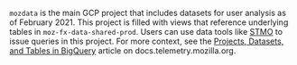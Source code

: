 `mozdata` is the main GCP project that includes datasets for user analysis as of February 2021. This project is filled with views that reference underlying tables in `moz-fx-data-shared-prod`. Users can use data tools like [STMO](https://sql.telemetry.mozilla.org/) to issue queries in this project.
For more context, see the [Projects, Datasets, and Tables in BigQuery](https://docs.telemetry.mozilla.org/cookbooks/bigquery/querying.html#projects-datasets-and-tables-in-bigquery) article on docs.telemetry.mozilla.org.